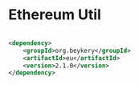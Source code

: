# Ethereum Util

```xml

<dependency>
    <groupId>org.beykery</groupId>
    <artifactId>eu</artifactId>
    <version>2.1.0</version>
</dependency>
```
